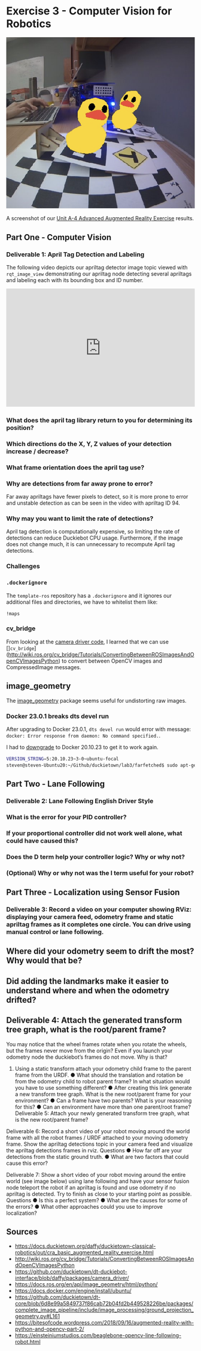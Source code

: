 # Exercise 3 - Computer Vision for Robotics

![AR Ducks](images/exercise-3/ar-ducks.png)

A screenshot of our [Unit A-4 Advanced Augmented Reality Exercise](https://docs.duckietown.org/daffy/duckietown-classical-robotics/out/cra_apriltag_augmented_reality_exercise.html)
results.

## Part One - Computer Vision

### Deliverable 1: April Tag Detection and Labeling

The following video depicts our apriltag detector image topic viewed with `rqt_image_view` demonstrating our apriltag node detecting several apriltags and labeling each with its bounding box and ID number.

<iframe width="100%" height="315" src="https://www.youtube.com/embed/gAck5-vHF6U" title="YouTube video player" frameborder="0" allow="accelerometer; autoplay; clipboard-write; encrypted-media; gyroscope; picture-in-picture; web-share" allowfullscreen></iframe>

### **What does the april tag library return to you for determining its position?**

<!-- TODO -->

### **Which directions do the X, Y, Z values of your detection increase / decrease?**

<!-- TODO -->

### **What frame orientation does the april tag use?**

<!-- TODO: https://docs.google.com/document/d/1bQfkR_tmwctFozEZlZkmojBZHkegscJPJVuw-IEXwI4/edit#heading=h.vzisu8fiu4hj -->

### **Why are detections from far away prone to error?**

Far away apriltags have fewer pixels to detect, so it is more prone to
error and unstable detection as can be seen in the video with apriltag ID 94.

### **Why may you want to limit the rate of detections?**

April tag detection is computationally expensive, so limiting the rate of
detections can reduce Duckiebot CPU usage. Furthermore, if the image does not
change much, it is can unnecessary to recompute April tag detections.

### Challenges

### `.dockerignore`

The `template-ros` repository has a `.dockerignore` and it ignores our
additional files and directories, we have to whitelist them like:

```.dtignore
!maps
```

### cv_bridge

From looking at the [camera driver code](https://github.com/duckietown/dt-duckiebot-interface/blob/daffy/packages/camera_driver/), I learned that we can use []`cv_bridge`](http://wiki.ros.org/cv_bridge/Tutorials/ConvertingBetweenROSImagesAndOpenCVImagesPython)
to convert between OpenCV images and CompressedImage messages.

## image_geometry

The [image_geometry](https://docs.ros.org/en/api/image_geometry/html/python/)
package seems useful for undistorting raw images.

### Docker 23.0.1 breaks dts devel run

After upgrading to Docker 23.0.1, `dts devel run` would error with message:
`docker: Error response from daemon: No command specified.`.

I had to [downgrade](https://docs.docker.com/engine/install/ubuntu/) to Docker 20.10.23 to get it to work again.

```bash
VERSION_STRING=5:20.10.23~3-0~ubuntu-focal
steven@steven-Ubuntu20:~/Github/duckietown/lab3/farfetched$ sudo apt-get install docker-ce=$VERSION_STRING docker-ce-cli=$VERSION_STRING containerd.io docker-buildx-plugin docker-compose-plugin
```

## Part Two - Lane Following

### Deliverable 2: Lane Following English Driver Style

### **What is the error for your PID controller?**

<!-- TODO -->

### **If your proportional controller did not work well alone, what could have caused this?**

<!-- TODO -->

### **Does the D term help your controller logic? Why or why not?**

<!-- TODO -->

### **(Optional) Why or why not was the I term useful for your robot?**

<!-- TODO -->

## Part Three - Localization using Sensor Fusion

### Deliverable 3: Record a video on your computer showing RViz: displaying your camera feed, odometry frame and static apriltag frames as it completes one circle. You can drive using manual control or lane following.

## **Where did your odometry seem to drift the most? Why would that be?**

<!-- TODO -->

## **Did adding the landmarks make it easier to understand where and when the odometry drifted?**

<!-- TODO -->

## Deliverable 4: Attach the generated transform tree graph, what is the root/parent frame?


You may notice that the wheel frames rotate when you rotate the wheels, but the frames never
move from the origin? Even if you launch your odometry node the duckiebot’s frames do not
move. Why is that?
1. Using a static transform attach your odometry child frame to the parent frame from the
URDF.
● What should the translation and rotation be from the odometry child to robot parent
frame? In what situation would you have to use something different?
● After creating this link generate a new transform tree graph. What is the new root/parent
frame for your environment?
● Can a frame have two parents? What is your reasoning for this?
● Can an environment have more than one parent/root frame?
Deliverable 5: Attach your newly generated transform tree graph, what is the new
root/parent frame?

Deliverable 6: Record a short video of your robot moving around the world frame with all
the robot frames / URDF attached to your moving odometry frame. Show the apriltag
detections topic in your camera feed and visualize the apriltag detections frames in rviz.
Questions
● How far off are your detections from the static ground truth.
● What are two factors that could cause this error?

Deliverable 7: Show a short video of your robot moving around the entire world (see
image below) using lane following and have your sensor fusion node teleport the robot if
an apriltag is found and use odometry if no apriltag is detected. Try to finish as close to
your starting point as possible.
Questions
● Is this a perfect system?
● What are the causes for some of the errors?
● What other approaches could you use to improve localization?

## Sources

* <https://docs.duckietown.org/daffy/duckietown-classical-robotics/out/cra_basic_augmented_reality_exercise.html>
* <http://wiki.ros.org/cv_bridge/Tutorials/ConvertingBetweenROSImagesAndOpenCVImagesPython>
* <https://github.com/duckietown/dt-duckiebot-interface/blob/daffy/packages/camera_driver/>
* <https://docs.ros.org/en/api/image_geometry/html/python/>
* <https://docs.docker.com/engine/install/ubuntu/>
* <https://github.com/duckietown/dt-core/blob/6d8e99a5849737f86cab72b04fd2b449528226be/packages/complete_image_pipeline/include/image_processing/ground_projection_geometry.py#L161>
* <https://bitesofcode.wordpress.com/2018/09/16/augmented-reality-with-python-and-opencv-part-2/>
* <https://einsteiniumstudios.com/beaglebone-opencv-line-following-robot.html>
